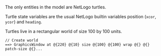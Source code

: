 The only entities in the model are NetLogo turtles. 

Turtle state variables are the usual NetLogo builtin variables position (`xcor`, `ycor`) and `heading`.

Turtles live in a rectangular world of size 100 by 100 units.

```
// Create world
==> GraphicsWindow at @{220} @{10} size @{100} @{100} wrap @{} @{} patch-size @{}...
```
